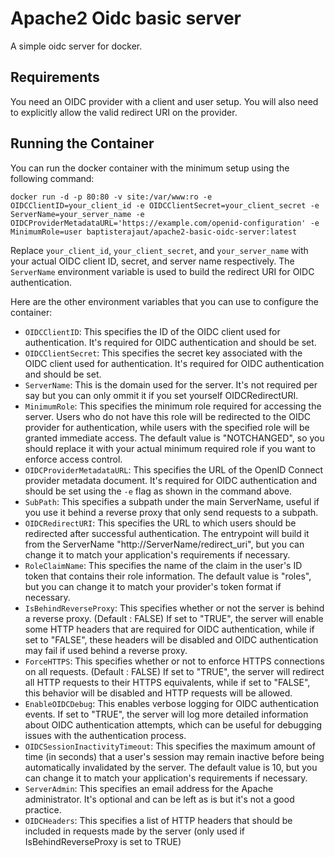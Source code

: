 # Apache2 Oidc basic server
A simple oidc server for docker. 

## Requirements

You need an OIDC provider with a client and user setup. You will also need to explicitly allow the valid redirect URI on the provider.

## Running the Container
You can run the docker container with the minimum setup using the following command:
```
docker run -d -p 80:80 -v site:/var/www:ro -e OIDCClientID=your_client_id -e OIDCClientSecret=your_client_secret -e ServerName=your_server_name -e OIDCProviderMetadataURL='https://example.com/openid-configuration' -e MinimumRole=user baptisterajaut/apache2-basic-oidc-server:latest
```
Replace `your_client_id`, `your_client_secret`, and `your_server_name` with your actual OIDC client ID, secret, and server name respectively. The `ServerName` environment variable is used to build the redirect URI for OIDC authentication.

Here are the other environment variables that you can use to configure the container:
- `OIDCClientID`: This specifies the ID of the OIDC client used for authentication. It's required for OIDC authentication and should be set.
- `OIDCClientSecret`: This specifies the secret key associated with the OIDC client used for authentication. It's required for OIDC authentication and should be set.
- `ServerName`: This is the domain used for the server. It's not required per say but you can only ommit it if you set yourself OIDCRedirectURI.
- `MinimumRole`: This specifies the minimum role required for accessing the server. Users who do not have this role will be redirected to the OIDC provider for authentication, while users with the specified role will be granted immediate access. The default value is "NOTCHANGED", so you should replace it with your actual minimum required role if you want to enforce access control.
- `OIDCProviderMetadataURL`: This specifies the URL of the OpenID Connect provider metadata document. It's required for OIDC authentication and should be set using the `-e` flag as shown in the command above.
- `SubPath`: This specifies a subpath under the main ServerName, useful if you use it behind a reverse proxy that only send requests to a subpath.
- `OIDCRedirectURI`: This specifies the URL to which users should be redirected after successful authentication. The entrypoint will build it from the ServerName "http://ServerName/redirect_uri", but you can change it to match your application's requirements if necessary.
- `RoleClaimName`: This specifies the name of the claim in the user's ID token that contains their role information. The default value is "roles", but you can change it to match your provider's token format if necessary.
- `IsBehindReverseProxy`: This specifies whether or not the server is behind a reverse proxy. (Default : FALSE) If set to "TRUE", the server will enable some HTTP headers that are required for OIDC authentication, while if set to "FALSE", these headers will be disabled and OIDC authentication may fail if used behind a reverse proxy.
- `ForceHTTPS`: This specifies whether or not to enforce HTTPS connections on all requests. (Default : FALSE) If set to "TRUE", the server will redirect all HTTP requests to their HTTPS equivalents, while if set to "FALSE", this behavior will be disabled and HTTP requests will be allowed.
- `EnableOIDCDebug`: This enables verbose logging for OIDC authentication events. If set to "TRUE", the server will log more detailed information about OIDC authentication attempts, which can be useful for debugging issues with the authentication process.
- `OIDCSessionInactivityTimeout`: This specifies the maximum amount of time (in seconds) that a user's session may remain inactive before being automatically invalidated by the server. The default value is 10, but you can change it to match your application's requirements if necessary.
- `ServerAdmin`: This specifies an email address for the Apache administrator. It's optional and can be left as is but it's not a good practice.
- `OIDCHeaders`: This specifies a list of HTTP headers that should be included in requests made by the server (only used if IsBehindReverseProxy is set to TRUE)
